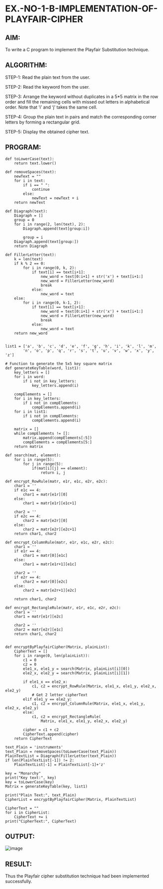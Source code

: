# EX.-NO-1-B-IMPLEMENTATION-OF-PLAYFAIR-CIPHER

## AIM:
  To write a C program to implement the Playfair Substitution technique.
  
## ALGORITHM:

STEP-1: Read the plain text from the user.

STEP-2: Read the keyword from the user.

STEP-3: Arrange the keyword without duplicates in a 5*5 matrix in the row order and fill the remaining cells with missed out letters in alphabetical order. Note that ‘i’ and ‘j’ takes the same cell.

STEP-4: Group the plain text in pairs and match the corresponding corner letters by forming a rectangular grid.

STEP-5: Display the obtained cipher text.

## PROGRAM:
```
def toLowerCase(text):
	return text.lower()

def removeSpaces(text):
	newText = ""
	for i in text:
		if i == " ":
			continue
		else:
			newText = newText + i
	return newText

def Diagraph(text):
	Diagraph = []
	group = 0
	for i in range(2, len(text), 2):
		Diagraph.append(text[group:i])

		group = i
	Diagraph.append(text[group:])
	return Diagraph

def FillerLetter(text):
	k = len(text)
	if k % 2 == 0:
		for i in range(0, k, 2):
			if text[i] == text[i+1]:
				new_word = text[0:i+1] + str('x') + text[i+1:]
				new_word = FillerLetter(new_word)
				break
			else:
				new_word = text
	else:
		for i in range(0, k-1, 2):
			if text[i] == text[i+1]:
				new_word = text[0:i+1] + str('x') + text[i+1:]
				new_word = FillerLetter(new_word)
				break
			else:
				new_word = text
	return new_word


list1 = ['a', 'b', 'c', 'd', 'e', 'f', 'g', 'h', 'i', 'k', 'l', 'm',
		'n', 'o', 'p', 'q', 'r', 's', 't', 'u', 'v', 'w', 'x', 'y', 'z']

# Function to generate the 5x5 key square matrix
def generateKeyTable(word, list1):
	key_letters = []
	for i in word:
		if i not in key_letters:
			key_letters.append(i)

	compElements = []
	for i in key_letters:
		if i not in compElements:
			compElements.append(i)
	for i in list1:
		if i not in compElements:
			compElements.append(i)

	matrix = []
	while compElements != []:
		matrix.append(compElements[:5])
		compElements = compElements[5:]
	return matrix

def search(mat, element):
	for i in range(5):
		for j in range(5):
			if(mat[i][j] == element):
				return i, j

def encrypt_RowRule(matr, e1r, e1c, e2r, e2c):
	char1 = ''
	if e1c == 4:
		char1 = matr[e1r][0]
	else:
		char1 = matr[e1r][e1c+1]

	char2 = ''
	if e2c == 4:
		char2 = matr[e2r][0]
	else:
		char2 = matr[e2r][e2c+1]
	return char1, char2

def encrypt_ColumnRule(matr, e1r, e1c, e2r, e2c):
	char1 = ''
	if e1r == 4:
		char1 = matr[0][e1c]
	else:
		char1 = matr[e1r+1][e1c]

	char2 = ''
	if e2r == 4:
		char2 = matr[0][e2c]
	else:
		char2 = matr[e2r+1][e2c]

	return char1, char2

def encrypt_RectangleRule(matr, e1r, e1c, e2r, e2c):
	char1 = ''
	char1 = matr[e1r][e2c]

	char2 = ''
	char2 = matr[e2r][e1c]
	return char1, char2


def encryptByPlayfairCipher(Matrix, plainList):
	CipherText = []
	for i in range(0, len(plainList)):
		c1 = 0
		c2 = 0
		ele1_x, ele1_y = search(Matrix, plainList[i][0])
		ele2_x, ele2_y = search(Matrix, plainList[i][1])

		if ele1_x == ele2_x:
			c1, c2 = encrypt_RowRule(Matrix, ele1_x, ele1_y, ele2_x, ele2_y)
			# Get 2 letter cipherText
		elif ele1_y == ele2_y:
			c1, c2 = encrypt_ColumnRule(Matrix, ele1_x, ele1_y, ele2_x, ele2_y)
		else:
			c1, c2 = encrypt_RectangleRule(
				Matrix, ele1_x, ele1_y, ele2_x, ele2_y)

		cipher = c1 + c2
		CipherText.append(cipher)
	return CipherText

text_Plain = 'instruments'
text_Plain = removeSpaces(toLowerCase(text_Plain))
PlainTextList = Diagraph(FillerLetter(text_Plain))
if len(PlainTextList[-1]) != 2:
	PlainTextList[-1] = PlainTextList[-1]+'z'

key = "Monarchy"
print("Key text:", key)
key = toLowerCase(key)
Matrix = generateKeyTable(key, list1)

print("Plain Text:", text_Plain)
CipherList = encryptByPlayfairCipher(Matrix, PlainTextList)

CipherText = ""
for i in CipherList:
	CipherText += i
print("CipherText:", CipherText)
```

## OUTPUT:
![image](https://github.com/AnnBlessy/EX.-NO-1-B-IMPLEMENTATION-OF-PLAYFAIR-CIPHER/assets/119477835/2e30f488-7d3e-4019-b21e-8f01064f0126)

## RESULT:
  Thus the Playfair cipher substitution technique had been implemented successfully.

